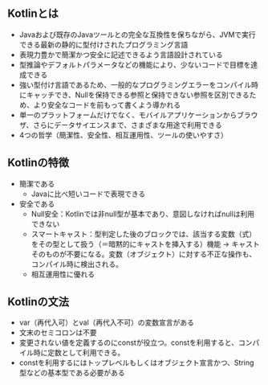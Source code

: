 ## Kotlinとは
- Javaおよび既存のJavaツールとの完全な互換性を保ちながら、JVMで実行できる最新の静的に型付けされたプログラミング言語
- 表現力豊かで簡潔かつ安全に記述できるよう言語設計されている
- 型推論やデフォルトパラメータなどの機能により、少ないコードで目標を達成できる
- 強い型付け言語であるため、一般的なプログラミングエラーをコンパイル時にキャッチでき、Nullを保持できる参照と保持できない参照を区別できるため、より安全なコードを前もって書くよう導かれる
- 単一のプラットフォームだけでなく、モバイルアプリケーションからブラウザ、さらにデータサイエンスまで、さまざまな用途で利用できる
- 4つの哲学（簡潔性、安全性、相互運用性、ツールの使いやすさ）

## Kotlinの特徴
- 簡潔である
  - Javaに比べ短いコードで表現できる
- 安全である
  - Null安全：Kotlinでは非null型が基本であり、意図しなければnullは利用できない
  - スマートキャスト：型判定した後のブロックでは、該当する変数（式）をその型として扱う（＝暗黙的にキャストを挿入する）機能 → キャストそのものが不要になる。変数（オブジェクト）に対する不正な操作も、コンパイル時に検出される。
  - 相互運用性に優れる

## Kotlinの文法
- var（再代入可）とval（再代入不可）の変数宣言がある
- 文末のセミコロンは不要
- 変更されない値を定義するのにconstが役立つ。constを利用すると、コンパイル時に定数として利用できる。
- constを利用するにはトップレベルもしくはオブジェクト宣言かつ、String型などの基本型である必要がある